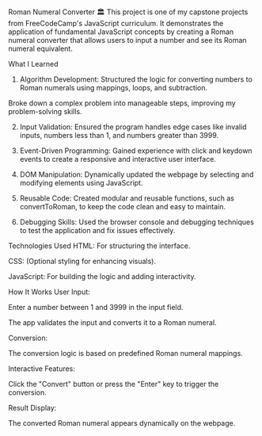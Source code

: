 Roman Numeral Converter 🏛️
This project is one of my capstone projects from FreeCodeCamp's JavaScript curriculum. It demonstrates the application of fundamental JavaScript concepts by creating a Roman numeral converter that allows users to input a number and see its Roman numeral equivalent.

What I Learned
1. Algorithm Development:
Structured the logic for converting numbers to Roman numerals using mappings, loops, and subtraction.

Broke down a complex problem into manageable steps, improving my problem-solving skills.

2. Input Validation:
Ensured the program handles edge cases like invalid inputs, numbers less than 1, and numbers greater than 3999.

3. Event-Driven Programming:
Gained experience with click and keydown events to create a responsive and interactive user interface.

4. DOM Manipulation:
Dynamically updated the webpage by selecting and modifying elements using JavaScript.

5. Reusable Code:
Created modular and reusable functions, such as convertToRoman, to keep the code clean and easy to maintain.

6. Debugging Skills:
Used the browser console and debugging techniques to test the application and fix issues effectively.

Technologies Used
HTML: For structuring the interface.

CSS: (Optional styling for enhancing visuals).

JavaScript: For building the logic and adding interactivity.

How It Works
User Input:

Enter a number between 1 and 3999 in the input field.

The app validates the input and converts it to a Roman numeral.

Conversion:

The conversion logic is based on predefined Roman numeral mappings.

Interactive Features:

Click the "Convert" button or press the "Enter" key to trigger the conversion.

Result Display:

The converted Roman numeral appears dynamically on the webpage.
